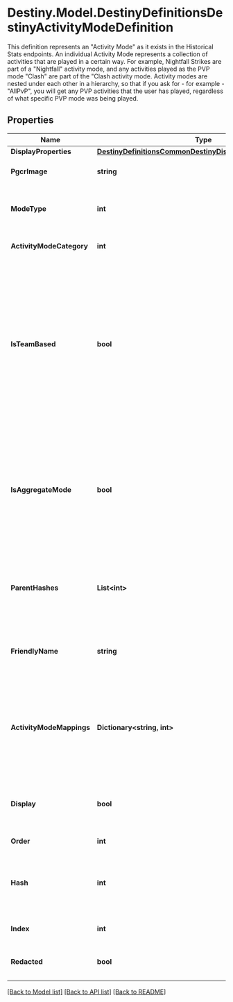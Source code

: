 # Destiny.Model.DestinyDefinitionsDestinyActivityModeDefinition
This definition represents an \"Activity Mode\" as it exists in the Historical Stats endpoints. An individual Activity Mode represents a collection of activities that are played in a certain way. For example, Nightfall Strikes are part of a \"Nightfall\" activity mode, and any activities played as the PVP mode \"Clash\" are part of the \"Clash activity mode.  Activity modes are nested under each other in a hierarchy, so that if you ask for - for example - \"AllPvP\", you will get any PVP activities that the user has played, regardless of what specific PVP mode was being played.

## Properties

Name | Type | Description | Notes
------------ | ------------- | ------------- | -------------
**DisplayProperties** | [**DestinyDefinitionsCommonDestinyDisplayPropertiesDefinition**](DestinyDefinitionsCommonDestinyDisplayPropertiesDefinition.md) |  | [optional] 
**PgcrImage** | **string** | If this activity mode has a related PGCR image, this will be the path to said image. | [optional] 
**ModeType** | **int** | The Enumeration value for this Activity Mode. Pass this identifier into Stats endpoints to get aggregate stats for this mode. | [optional] 
**ActivityModeCategory** | **int** | The type of play being performed in broad terms (PVP, PVE) | [optional] 
**IsTeamBased** | **bool** | If True, this mode has oppositional teams fighting against each other rather than \&quot;Free-For-All\&quot; or Co-operative modes of play.  Note that Aggregate modes are never marked as team based, even if they happen to be team based at the moment. At any time, an aggregate whose subordinates are only team based could be changed so that one or more aren&#39;t team based, and then this boolean won&#39;t make much sense (the aggregation would become \&quot;sometimes team based\&quot;). Let&#39;s not deal with that right now. | [optional] 
**IsAggregateMode** | **bool** | If true, this mode is an aggregation of other, more specific modes rather than being a mode in itself. This includes modes that group Features/Events rather than Gameplay, such as Trials of The Nine: Trials of the Nine being an Event that is interesting to see aggregate data for, but when you play the activities within Trials of the Nine they are more specific activity modes such as Clash. | [optional] 
**ParentHashes** | **List&lt;int&gt;** | The hash identifiers of the DestinyActivityModeDefinitions that represent all of the \&quot;parent\&quot; modes for this mode. For instance, the Nightfall Mode is also a member of AllStrikes and AllPvE. | [optional] 
**FriendlyName** | **string** | A Friendly identifier you can use for referring to this Activity Mode. We really only used this in our URLs, so... you know, take that for whatever it&#39;s worth. | [optional] 
**ActivityModeMappings** | **Dictionary&lt;string, int&gt;** | If this exists, the mode has specific Activities (referred to by the Key) that should instead map to other Activity Modes when they are played. This was useful in D1 for Private Matches, where we wanted to have Private Matches as an activity mode while still referring to the specific mode being played. | [optional] 
**Display** | **bool** | If FALSE, we want to ignore this type when we&#39;re showing activity modes in BNet UI. It will still be returned in case 3rd parties want to use it for any purpose. | [optional] 
**Order** | **int** | The relative ordering of activity modes. | [optional] 
**Hash** | **int** | The unique identifier for this entity. Guaranteed to be unique for the type of entity, but not globally.  When entities refer to each other in Destiny content, it is this hash that they are referring to. | [optional] 
**Index** | **int** | The index of the entity as it was found in the investment tables. | [optional] 
**Redacted** | **bool** | If this is true, then there is an entity with this identifier/type combination, but BNet is not yet allowed to show it. Sorry! | [optional] 

[[Back to Model list]](../README.md#documentation-for-models) [[Back to API list]](../README.md#documentation-for-api-endpoints) [[Back to README]](../README.md)

